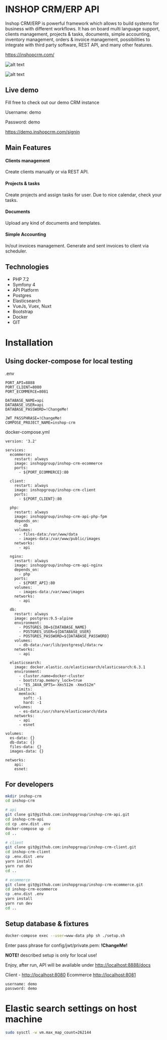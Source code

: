 # INSHOP CRM/ERP API

Inshop CRM/ERP is powerful framework which allows to build systems for business with different workflows.
It has on board multi language support, clients management, projects & tasks, documents, simple accounting, inventory management, 
orders & invoice management, possibilities to integrate with third party software, REST API, and many other features.

https://inshopcrm.com/

![alt text](https://inshopcrm.com/static/screenshots/inshop-crm-login.png "Inshop CRM login page")

![alt text](https://inshopcrm.com/static/screenshots/inshop-crm-dashboard.png "Inshop CRM login dashboard with charts")

## Live demo
Fill free to check out our demo CRM instance

Username: demo

Password: demo

https://demo.inshopcrm.com/signin


## Main Features

#### Clients management
Create clients manually or via REST API.

#### Projects & tasks
Create projects and assign tasks for user. Due to nice calendar, check your tasks.

#### Documents
Upload any kind of documents and templates.

#### Simple Accounting
In/out invoices management. Generate and sent invoices to client via scheduler.

## Technologies
 - PHP 7.2
 - Symfony 4
 - API Platform
 - Postgres
 - Elasticsearch
 - VueJs, Vuex, Nuxt
 - Bootstrap
 - Docker
 - GIT


# Installation

## Using docker-compose for local testing

.env
```dotenv
PORT_API=8888
PORT_CLIENT=8080
PORT_ECOMMERCE=8081

DATABASE_NAME=api
DATABASE_USER=api
DATABASE_PASSWORD=!ChangeMe!

JWT_PASSPHRASE=!ChangeMe!
COMPOSE_PROJECT_NAME=inshop-crm
```

docker-compose.yml

```
version: '3.2'

services:
  ecommerce:
    restart: always
    image: inshopgroup/inshop-crm-ecommerce
    ports:
      - ${PORT_ECOMMERCE}:80

  client:
    restart: always
    image: inshopgroup/inshop-crm-client
    ports:
      - ${PORT_CLIENT}:80

  php:
    restart: always
    image: inshopgroup/inshop-crm-api-php-fpm
    depends_on:
      - db
    volumes:
      - files-data:/var/www/data
      - images-data:/var/www/public/images
    networks:
      - api

  nginx:
    restart: always
    image: inshopgroup/inshop-crm-api-nginx
    depends_on:
      - php
    ports:
      - ${PORT_API}:80
    volumes:
      - images-data:/var/www/images
    networks:
      - api

  db:
    restart: always
    image: postgres:9.5-alpine
    environment:
      - POSTGRES_DB=${DATABASE_NAME}
      - POSTGRES_USER=${DATABASE_USER}
      - POSTGRES_PASSWORD=${DATABASE_PASSWORD}
    volumes:
      - db-data:/var/lib/postgresql/data:rw
    networks:
      - api

  elasticsearch:
    image: docker.elastic.co/elasticsearch/elasticsearch:6.3.1
    environment:
      - cluster.name=docker-cluster
      - bootstrap.memory_lock=true
      - "ES_JAVA_OPTS=-Xms512m -Xmx512m"
    ulimits:
      memlock:
        soft: -1
        hard: -1
    volumes:
      - es-data:/usr/share/elasticsearch/data
    networks:
      - api
      - esnet

volumes:
  es-data: {}
  db-data: {}
  files-data: {}
  images-data: {}

networks:
    api:
    esnet:

```

## For developers

```bash
mkdir inshop-crm
cd inshop-crm

# api
git clone git@github.com:inshopgroup/inshop-crm-api.git
cd inshop-crm-api
cd cp .env.dist .env
docker-compose up -d
cd ..

# client
git clone git@github.com:inshopgroup/inshop-crm-client.git
cd inshop-crm-client
cp .env.dist .env
yarn install
yarn run dev
cd ..

# ecommerce
git clone git@github.com:inshopgroup/inshop-crm-ecommerce.git
cd inshop-crm-ecommerce
cp .env.dist .env
yarn install
yarn run dev
cd ..
```

## Setup database & fixtures

```bash
docker-compose exec --user=www-data php sh ./setup.sh
```

Enter pass phrase for config/jwt/private.pem: **!ChangeMe!**  

**NOTE!** described setup is only for local use!

Enjoy, after run, API will be available under [http://localhost:8888/docs](http://localhost:8888/docs)

Client - [http://localhost:8080](http://localhost:8080)
Ecommerce [http://localhost:8081](http://localhost:8081)

```
username: demo
password: demo
```

# Elastic search settings on host machine

```bash
sudo sysctl -w vm.max_map_count=262144
```
